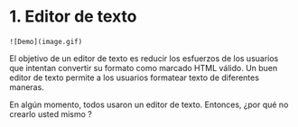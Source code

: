 # 1. Editor de texto

	![Demo](image.gif)

El objetivo de un editor de texto es reducir los esfuerzos de los usuarios que intentan convertir su formato como marcado HTML válido. Un buen editor de texto permite a los usuarios formatear texto de diferentes maneras.


En algún momento, todos usaron un editor de texto. Entonces, ¿por qué no crearlo usted mismo ?
